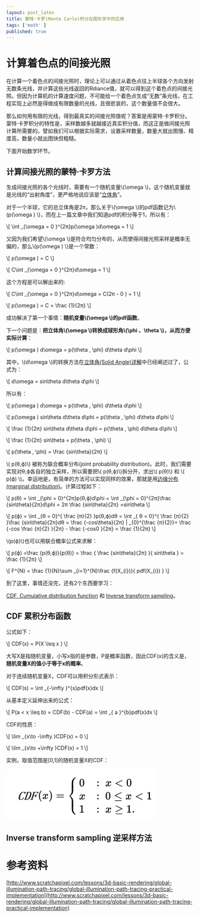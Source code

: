 ```yaml
---
layout: post_latex
title: 蒙特·卡罗(Monte Carlo)积分在图形学中的应用
tags: ['math' ]
published: true
---
```



<!--more-->


# 计算着色点的间接光照

在计算一个着色点的间接光照时，理论上可以通过从着色点往上半球各个方向发射无数条光线，并计算这些光线返回的Rdiance值，就可以得到这个着色点的间接光照。但因为计算机的计算速度问题，不可能给一个着色点生成“无数”条光线，在工程实现上必然是得做成有限数量的光线，且很悲哀的，这个数量值不会很大。

那么如何用有限的光线，得到最真实的间接光照值呢？答案是用蒙特·卡罗积分。蒙特·卡罗积分的特性是，采样数越多就越接近真实积分值，而这正是做间接光照计算所需要的。譬如我们可以根据实际需求，设置采样数量，数量大就出图慢、精度高，数量小就出图快但粗糙。

下面开始数学环节。

## 计算间接光照的蒙特·卡罗方法

生成间接光照的各个光线时，需要有一个随机变量\\(\omega \\)，这个随机变量就是光线的“出射角度”，更严格地说应该是“[立体角](http://www.qiujiawei.com/solid-angle/)”。

对于一个半球，它的总立体角是2π，那么关于\\(\omega \\)的pdf函数记为\\(p(\omega ) \\)，而在上一篇文章中我们知道pdf的积分等于1，所以有：

\\[ \\int \_\{\omega = 0 \}\^\{2π\}p(\omega )d\omega = 1 \\]

又因为我们希望\\(\omega \\)是符合均匀分布的，从而使得间接光照采样是概率无偏的，那么\\(p(\omega ) \\)是一个常数：

\\[ p(\omega ) = C \\]


\\[ C\\int \_\{\omega = 0 \}\^\{2π\}d\omega = 1 \\]

这个方程是可以解出来的:

\\[ C\\int \_\{\omega = 0 \}\^\{2π\}d\omega = C(2π - 0 ) =  1 \\]

\\[  p(\omega ) = C = \\frac \{1\}\{2π\} \\]

成功解决了第一个事情：**随机变量\\(\omega \\)的pdf函数**。

下一个问题是：**把立体角\\(\omega \\)转换成球形角\\(\phi 、\theta  \\)，从而方便实际计算**：


\\[  p(\omega ) d\\omega =  p(\\theta , \\phi) d\\theta d\\phi \\]


其中，\\(d\omega \\)的转换方法在[立体角(Solid Angle)详解](http://www.qiujiawei.com/solid-angle/)中已经阐述过了，公式为：

\\[ d\\omega = sin\\theta d\\theta d\\phi \\]

所以有：


\\[  p(\omega ) d\\omega =  p(\\theta , \\phi) d\\theta d\\phi \\]

\\[  p(\omega ) sin\\theta d\\theta d\\phi =  p(\\theta , \\phi) d\\theta d\\phi \\]

\\[  \\frac \{1\}\{2π\} sin\\theta d\\theta d\\phi =  p(\\theta , \\phi) d\\theta d\\phi \\]

\\[  \\frac \{1\}\{2π\} sin\\theta  =  p(\\theta , \\phi)  \\]

\\[  p(\\theta , \\phi) = \\frac \{sin\\theta\}\{2π\}  \\]


\\( p(θ,ϕ)\\) 被称为联合概率分布(joint probability distribution)。此时，我们需要实现对θ,ϕ各自的独立采样，所以需要把\\( p(θ,ϕ)\\)拆分开，求出\\( p(θ)\\) 和 \\( p(ϕ) \\)。幸运地是，有简单的方法可以实现同样的效果，那就是用[边缘分布(marginal distribution)](https://en.wikipedia.org/wiki/Marginal_distribution)。计算过程如下：

\\[ p(θ) = \\int \_\{\phi = 0\}\^\{2π\}p(θ,ϕ)d\phi = \\int \_\{\phi = 0\}\^\{2π\}\\frac \{sin\\theta\}\{2π\}d\phi = 2π \\frac \{sin\\theta\}\{2π\} =sin\\theta \\]

\\[ p(ϕ) = \\int \_\{θ = 0\}\^\{ \\frac \{π\}\{2\} \}p(θ,ϕ)dθ = \\int \_\{ θ = 0\}\^\{ \\frac \{π\}\{2\} \}\\frac \{sin\\theta\}\{2π\}dθ = \\frac \{-cos\\theta\}\{2π\} | \_\{0\}\^\{\\frac \{π\}\{2\}\}= \\frac \{-cos \\frac \{π\}\{2\} \}\{2π\} - \\frac \{-cos0 \}\{2π\} = \\frac \{1\}\{2π\} \\]

\\(p(ϕ)\\)也可以用联合概率公式来求解：

\\[ p(ϕ) =\\frac \{p(θ,ϕ)\}\{p(θ)\} =  \\frac \{ \\frac \{sin\\theta\}\{2π\}  \}\{ sin\\theta \}  = \\frac \{1\}\{2π\} \\]

\\[ F\^\{N\} = \\frac \{1\}\{N\}\\sum \_\{i=1\}\^\{N\}\\frac \{f(X\_\{i\})\}\{ pdf(X\_\{i\}) \} \\]

到了这里，事情还没完，还有2个东西要学习：

[CDF, Cumulative distribution function](https://en.wikipedia.org/wiki/Cumulative_distribution_function) 和 [Inverse transform sampling](https://en.wikipedia.org/wiki/Inverse_transform_sampling)。

## CDF 累积分布函数

公式如下：

\\[ CDF(x) = P(X \\leq x ) \\]

大写X是指随机变量，小写x指的是参数，P是概率函数，因此CDF(x)的含义是，**随机变量X的值小于等于x的概率**。

对于连续随机变量X，CDF可以用积分形式表示：

\\[ CDF(s) = \\int \_\{-\\infty \}\^\{s\}pdf(x)dx \\]

从基本定义延伸出来的公式：

\\[ P(a < x \\leq b) = CDF(b) - CDF(a) = \\int \_\{ a \}\^\{b\}pdf(x)dx  \\]


CDF的性质：

\\[ \\lim \_\{x\\to -\\infty \}CDF(x) = 0 \\]


\\[ \\lim \_\{x\\to +\\infty \}CDF(x) = 1 \\]

实例，取值范围是[0,1]的随机变量X的CDF：


![5.png](../images/2016.8/5.png)



## Inverse transform sampling 逆采样方法



# 参考资料

[http://www.scratchapixel.com/lessons/3d-basic-rendering/global-illumination-path-tracing/global-illumination-path-tracing-practical-implementation](http://www.scratchapixel.com/lessons/3d-basic-rendering/global-illumination-path-tracing/global-illumination-path-tracing-practical-implementation)
